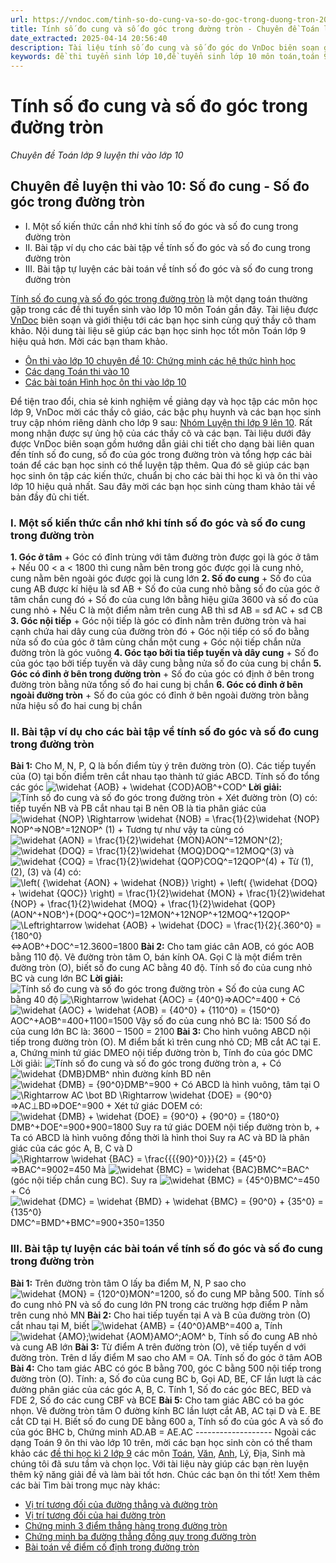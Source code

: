 ```yaml
---
url: https://vndoc.com/tinh-so-do-cung-va-so-do-goc-trong-duong-tron-202251
title: Tính số đo cung và số đo góc trong đường tròn - Chuyên đề Toán lớp 9 luyện thi vào lớp 10 - VnDoc.com
date_extracted: 2025-04-14 20:56:40
description: Tài liệu tính số đo cung và số đo góc do VnDoc biên soạn giúp các bạn học sinh ôn tập, củng cố thêm kiến thức để làm tốt đề tuyển sinh lớp 10 môn Toán sắp tới.
keywords: đề thi tuyển sinh lớp 10,đề tuyển sinh lớp 10 môn toán,toán 9,chuyên đề toán 9,tính số đo cung,công thức tính số đo cung tròn
---
```


# Tính số đo cung và số đo góc trong đường tròn
 _Chuyên đề Toán lớp 9 luyện thi vào lớp 10_
## Chuyên đề luyện thi vào 10: Số đo cung - Số đo góc trong đường tròn
  * I. Một số kiến thức cần nhớ khi tính số đo góc và số đo cung trong đường tròn
  * II. Bài tập ví dụ cho các bài tập về tính số đo góc và số đo cung trong đường tròn
  * III. Bài tập tự luyện các bài toán về tính số đo góc và số đo cung trong đường tròn

[Tính số đo cung và số đo góc trong đường tròn](<https://vndoc.com/tinh-so-do-cung-va-so-do-goc-trong-duong-tron-202251>) là một dạng toán thường gặp trong các đề thi tuyển sinh vào lớp 10 môn Toán gần đây. Tài liệu được [VnDoc](<https://vndoc.com/>) biên soạn và giới thiệu tới các bạn học sinh cùng quý thầy cô tham khảo. Nội dung tài liệu sẽ giúp các bạn học sinh học tốt môn Toán lớp 9 hiệu quả hơn. Mời các bạn tham khảo.
  * [Ôn thi vào lớp 10 chuyên đề 10: Chứng minh các hệ thức hình học](<https://vndoc.com/on-thi-vao-lop-10-chuyen-de-10-chung-minh-cac-he-thuc-hinh-hoc-166036>)
  * [Các dạng Toán thi vào 10](<https://vndoc.com/cac-dang-toan-thi-vao-10-201959>)
  * [Các bài toán Hình học ôn thi vào lớp 10](<https://vndoc.com/cac-bai-toan-hinh-hoc-on-thi-vao-lop-10-70527>)

Để tiện trao đổi, chia sẻ kinh nghiệm về giảng dạy và học tập các môn học lớp 9, VnDoc mời các thầy cô giáo, các bậc phụ huynh và các bạn học sinh truy cập nhóm riêng dành cho lớp 9 sau: [Nhóm Luyện thi lớp 9 lên 10](</goto?u=aHR0cHM6Ly93d3cuZmFjZWJvb2suY29tL2dyb3Vwcy9UYWkubGlldS5ob2MudGFwLmxvcC45LlZORE9DLw%3D%3D>). Rất mong nhận được sự ủng hộ của các thầy cô và các bạn.
Tài liệu dưới đây được VnDoc biên soạn gồm hướng dẫn giải chi tiết cho dạng bài liên quan đến tính số đo cung, số đo của góc trong đường tròn và tổng hợp các bài toán để các bạn học sinh có thể luyện tập thêm. Qua đó sẽ giúp các bạn học sinh ôn tập các kiến thức, chuẩn bị cho các bài thi học kì và ôn thi vào lớp 10 hiệu quả nhất. Sau đây mời các bạn học sinh cùng tham khảo tải về bản đầy đủ chi tiết.
### I. Một số kiến thức cần nhớ khi tính số đo góc và số đo cung trong đường tròn
**1\. Góc ở tâm**
\+ Góc có đỉnh trùng với tâm đường tròn được gọi là góc ở tâm
\+ Nếu 00 < a < 1800 thì cung nằm bên trong góc được gọi là cung nhỏ, cung nằm bên ngoài góc được gọi là cung lớn
**2\. Số đo cung**
\+ Số đo của cung AB được kí hiệu là sđ AB
\+ Số đo của cung nhỏ bằng số đo của góc ở tâm chắn cung đó
\+ Số đo của cung lớn bằng hiệu giữa 3600 và số đo của cung nhỏ
\+ Nếu C là một điểm nằm trên cung AB thì sđ AB = sđ AC + sđ CB
**3\. Góc nội tiếp**
\+ Góc nội tiếp là góc có đỉnh nằm trên đường tròn và hai cạnh chứa hai dây cung của đường tròn đó
\+ Góc nội tiếp có số đo bằng nửa số đo của góc ở tâm cùng chắn một cung
\+ Góc nội tiếp chắn nửa đường tròn là góc vuông
**4\. Góc tạo bởi tia tiếp tuyến và dây cung**
\+ Số đo của góc tạo bởi tiếp tuyến và dây cung bằng nửa số đo của cung bị chắn
**5\. Góc có đỉnh ở bên trong đường tròn**
\+ Số đo của góc có định ở bên trong đường tròn bằng nửa tổng số đo hai cung bị chắn
**6\. Góc có đỉnh ở bên ngoài đường tròn**
\+ Số đo của góc có đỉnh ở bên ngoài đường tròn bằng nửa hiệu số đo hai cung bị chắn
### II. Bài tập ví dụ cho các bài tập về tính số đo góc và số đo cung trong đường tròn
**Bài 1:** Cho M, N, P, Q là bốn điểm tùy ý trên đường tròn \(O\). Các tiếp tuyến của \(O\) tại bốn điểm trên cắt nhau tạo thành tứ giác ABCD. Tính số đo tổng các góc ![\\widehat {AOB} + \\widehat {COD}](https://i.vdoc.vn/data/image/blank.png)AOB^+COD^
**Lời giải:**
![Tính số đo cung và số đo góc trong đường tròn](https://i.vdoc.vn/data/image/2020/06/25/tinh-so-do-cung-va-so-do-goc-trong-duong-tron-anh-so-1.png)
\+ Xét đường tròn \(O\) có: tiếp tuyến NB và PB cắt nhau tại B nên OB là tia phân giác của ![\\widehat {NOP} \\Rightarrow \\widehat {NOB} = \\frac{1}{2}\\widehat {NOP}](https://i.vdoc.vn/data/image/blank.png)NOP^⇒NOB^=12NOP^ \(1\)
\+ Tương tự như vậy ta cùng có ![\\widehat {AON} = \\frac{1}{2}\\widehat {MON}](https://i.vdoc.vn/data/image/blank.png)AON^=12MON^\(2\); ![\\widehat {DOQ} = \\frac{1}{2}\\widehat {MOQ}](https://i.vdoc.vn/data/image/blank.png)DOQ^=12MOQ^\(3\) và ![\\widehat {COQ} = \\frac{1}{2}\\widehat {QOP}](https://i.vdoc.vn/data/image/blank.png)COQ^=12QOP^\(4\)
\+ Từ \(1\), \(2\), \(3\) và \(4\) có:
![\\left\( {\\widehat {AON} + \\widehat {NOB}} \\right\) + \\left\( {\\widehat {DOQ} + \\widehat {QOC}} \\right\) = \\frac{1}{2}\\widehat {MON} + \\frac{1}{2}\\widehat {NOP} + \\frac{1}{2}\\widehat {MOQ} + \\frac{1}{2}\\widehat {QOP}](https://i.vdoc.vn/data/image/blank.png)\(AON^+NOB^\)+\(DOQ^+QOC^\)=12MON^+12NOP^+12MOQ^+12QOP^
![\\Leftrightarrow \\widehat {AOB} + \\widehat {DOC} = \\frac{1}{2}{.360^0} = {180^0}](https://i.vdoc.vn/data/image/blank.png)⇔AOB^+DOC^=12.3600=1800
**Bài 2:** Cho tam giác cân AOB, có góc AOB bằng 110 độ. Vẽ đường tròn tâm O, bán kính OA. Gọi C là một điểm trên đường tròn \(O\), biết số đo cung AC bằng 40 độ. Tính số đo của cung nhỏ BC và cung lớn BC
**Lời giải:**
![Tính số đo cung và số đo góc trong đường tròn](https://i.vdoc.vn/data/image/2020/06/25/tinh-so-do-cung-va-so-do-goc-trong-duong-tron-anh-so-2.png)
\+ Số đo của cung AC bằng 40 độ ![\\Rightarrow \\widehat {AOC} = {40^0}](https://i.vdoc.vn/data/image/blank.png)⇒AOC^=400
\+ Có ![\\widehat {AOC} + \\widehat {AOB} = {40^0} + {110^0} = {150^0}](https://i.vdoc.vn/data/image/blank.png)AOC^+AOB^=400+1100=1500
Vậy số đo của cung nhỏ BC là: 1500
Số đo của cung lớn BC là: 3600 – 1500 = 2100
**Bài 3:** Cho hình vuông ABCD nội tiếp trong đường tròn \(O\). M điểm bất kì trên cung nhỏ CD; MB cắt AC tại E.
a, Chứng minh tứ giác DMEO nội tiếp đường tròn
b, Tính đo của góc DMC
Lời giải:
![Tính số đo cung và số đo góc trong đường tròn](https://i.vdoc.vn/data/image/2020/06/25/tinh-so-do-cung-va-so-do-goc-trong-duong-tron-anh-so-3.png)
a, + Có ![\\widehat {DMB}](https://i.vdoc.vn/data/image/blank.png)DMB^ nhìn đường kính BD nên ![\\widehat {DMB} = {90^0}](https://i.vdoc.vn/data/image/blank.png)DMB^=900
\+ Có ABCD là hình vuông, tâm tại O ![\\Rightarrow AC \\bot BD \\Rightarrow \\widehat {DOE} = {90^0}](https://i.vdoc.vn/data/image/blank.png)⇒AC⊥BD⇒DOE^=900
\+ Xét tứ giác DOEM có: ![\\widehat {DMB} + \\widehat {DOE} = {90^0} + {90^0} = {180^0}](https://i.vdoc.vn/data/image/blank.png)DMB^+DOE^=900+900=1800
Suy ra tứ giác DOEM nội tiếp đường tròn
b, + Ta có ABCD là hình vuông đồng thời là hình thoi
Suy ra AC và BD là phân giác của các góc A, B, C và D
![\\Rightarrow \\widehat {BAC} = \\frac{{{{90}^0}}}{2} = {45^0}](https://i.vdoc.vn/data/image/blank.png)⇒BAC^=9002=450
Mà ![\\widehat {BMC} = \\widehat {BAC}](https://i.vdoc.vn/data/image/blank.png)BMC^=BAC^ \(góc nội tiếp chắn cung BC\). Suy ra ![\\widehat {BMC} = {45^0}](https://i.vdoc.vn/data/image/blank.png)BMC^=450
\+ Có ![\\widehat {DMC} = \\widehat {BMD} + \\widehat {BMC} = {90^0} + {35^0} = {135^0}](https://i.vdoc.vn/data/image/blank.png)DMC^=BMD^+BMC^=900+350=1350
### III. Bài tập tự luyện các bài toán về tính số đo góc và số đo cung trong đường tròn
**Bài 1:** Trên đường tròn tâm O lấy ba điểm M, N, P sao cho ![\\widehat {MON} = {120^0}](https://i.vdoc.vn/data/image/blank.png)MON^=1200, số đo cung MP bằng 500. Tính số đo cung nhỏ PN và số đo cung lớn PN trong các trường hợp điểm P nằm trên cung nhỏ MN
**Bài 2:** Cho hai tiếp tuyến tại A và B của đường tròn \(O\) cắt nhau tại M, biết ![\\widehat {AMB} = {40^0}](https://i.vdoc.vn/data/image/blank.png)AMB^=400
a, Tính ![\\widehat {AMO};\\widehat {AOM}](https://i.vdoc.vn/data/image/blank.png)AMO^;AOM^
b, Tính số đo cung AB nhỏ và cung AB lớn
**Bài 3:** Từ điểm A trên đường tròn \(O\), vẽ tiếp tuyến d với đường tròn. Trên d lấy điểm M sao cho AM = OA. Tính số đo góc ở tâm AOB
**Bài 4:** Cho tam giác ABC có góc B bằng 700, góc C bằng 500 nội tiếp trong đường tròn \(O\). Tính:
a, Số đo của cung BC
b, Gọi AD, BE, CF lần lượt là các đường phân giác của các góc A, B, C. Tính
1, Số đo các góc BEC, BED và FDE
2, Số đo các cung CBF và BCE
**Bài 5:** Cho tam giác ABC có ba góc nhọn. Vẽ đường tròn tâm O đường kính BC lần lượt cắt AB, AC tại D và E. BE cắt CD tại H. Biết số đo cung DE bằng 600
a, Tính số đo của góc A và số đo của góc BHC
b, Chứng minh AD.AB = AE.AC
\-------------------
Ngoài các dạng Toán 9 ôn thi vào lớp 10 trên, mời các bạn học sinh còn có thể tham khảo các [đề thi học kì 2 lớp 9](<https://vndoc.com/de-thi-hoc-ki-2-lop9>) các môn [Toán](<https://vndoc.com/toan-lop9>), [Văn](<https://vndoc.com/ngu-van-lop9>), [Anh](<https://vndoc.com/tieng-anh-lop9>), Lý, Địa, Sinh mà chúng tôi đã sưu tầm và chọn lọc. Với tài liệu này giúp các bạn rèn luyện thêm kỹ năng giải đề và làm bài tốt hơn. Chúc các bạn ôn thi tốt\!
Xem thêm các bài Tìm bài trong mục này khác:
  * [Vị trí tương đối của đường thẳng và đường tròn](</vi-tri-tuong-doi-cua-duong-thang-va-duong-tron-186302>)
  * [Vị trí tương đối của hai đường tròn](</vi-tri-tuong-doi-cua-hai-duong-tron-186305>)
  * [Chứng minh 3 điểm thẳng hàng trong đường tròn](</chung-minh-3-diem-thang-hang-trong-duong-tron-202180>)
  * [Chứng minh ba đường thẳng đồng quy trong đường tròn](</chung-minh-ba-duong-thang-dong-quy-trong-duong-tron-202181>)
  * [Bài toán về điểm cố định trong đường tròn](</bai-toan-ve-diem-co-dinh-trong-duong-tron-202342>)

